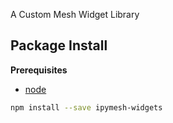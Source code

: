A Custom Mesh Widget Library

Package Install
---------------

**Prerequisites**
- [node](http://nodejs.org/)

```bash
npm install --save ipymesh-widgets
```

